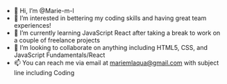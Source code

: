 - 👋 Hi, I’m @Marie-m-l
- 👀 I’m interested in bettering my coding skills and having great team experiences!
- 🌱 I’m currently learning JavaScript React after taking a break to work on a couple of freelance projects
- 💞️ I’m looking to collaborate on anything including HTML5, CSS, and JavaScript Fundamentals/React
- 📫 You can reach me via email at mariemlaqua@gmail.com with subject line including Coding

<!---
Marie-m-l/Marie-m-l is a ✨ special ✨ repository because its `README.md` (this file) appears on your GitHub profile.
You can click the Preview link to take a look at your changes.
--->
